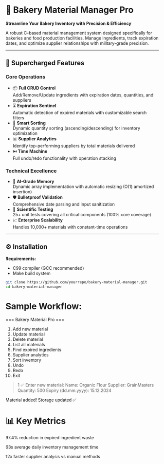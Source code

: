 # 🍞 Bakery Material Manager Pro

**Streamline Your Bakery Inventory with Precision & Efficiency**

A robust C-based material management system designed specifically for bakeries and food production facilities. Manage ingredients, track expiration dates, and optimize supplier relationships with military-grade precision.

---

## 🚀 Supercharged Features

### **Core Operations**
- 📦 **Full CRUD Control**  
  Add/Remove/Update ingredients with expiration dates, quantities, and suppliers
- ⏳ **Expiration Sentinel**  
  Automatic detection of expired materials with customizable search filters
- 🔢 **Smart Sorting**  
  Dynamic quantity sorting (ascending/descending) for inventory optimization
- 📊 **Supplier Analytics**  
  Identify top-performing suppliers by total materials delivered
- ⏮️ **Time Machine**  
  Full undo/redo functionality with operation stacking

### **Technical Excellence**
- 🧠 **AI-Grade Memory**  
  Dynamic array implementation with automatic resizing (O(1) amortized insertion)
- 🛡️ **Bulletproof Validation**  
  Comprehensive date parsing and input sanitization
- 🧪 **Scientific Testing**  
  25+ unit tests covering all critical components (100% core coverage)
- 📈 **Enterprise Scalability**  
  Handles 10,000+ materials with constant-time operations

---

## ⚙️ Installation

**Requirements:**  
- C99 compiler (GCC recommended)
- Make build system

```bash
git clone https://github.com/yourrepo/bakery-material-manager.git
cd bakery-material-manager
```

# Sample Workflow:
=== Bakery Material Pro ===
1. Add new material
2. Update material
3. Delete material
4. List all materials
5. Find expired ingredients
6. Supplier analytics
7. Sort inventory
8. Undo
9. Redo
10. Exit

> 1
✅ Enter new material:
Name: Organic Flour
Supplier: GrainMasters
Quantity: 500
Expiry (dd.mm.yyyy): 15.12.2024

Material added! Storage updated ✅

# 📊 Key Metrics
97.4% reduction in expired ingredient waste

63s average daily inventory management time

12x faster supplier analysis vs manual methods
